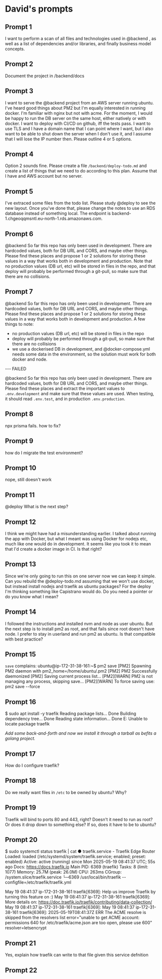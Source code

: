 # David's prompts

## Prompt 1

I want to perform a scan of all files and technologies used in @backend  , as well as a list of dependencies and/or libraries, and finally business model concepts.

## Prompt 2

Document the project in /backend/docs

## Prompt 3

I want to serve the @backend  project from an AWS server running ubuntu. I've heard good things about PM2 but I'm equally interested in running docker. I'm familiar with nginx but not with acme. For the moment, I would be happy to run the DB server on the same host, either natively or with docker. I want to deploy with CI/CD on github, iff the tests pass. I want to use TLS and I have a domain name that I can point where I want, but I also want to be able to shut down the server when I don't use it, and I assume that I will lose the IP number then.
Please outline 4 or 5 options.

## Prompt 4

Option 2 sounds fine. Please create a file `/backend/deploy-todo.md` and create a list of things that we need to do according to this plan. Assume that I have and AWS account but no server.

## Prompt 5

I've extraced some files from the todo list. Please study @deploy to see the new layout.
Once you've done that, please change the notes to use an RDS database instead of something local. The endpoint is backend-1.chgeoqqmsntl.eu-north-1.rds.amazonaws.com.

## Prompt 6

@backend So far this repo has only been used in development. There are hardcoded values, both for DB URL and CORS, and maybe other things. Please find these places and propose 1 or 2 solutions for storing these values in a way that works both in development and production. Note that no production values (DB url, etc) will be stored in files in the repo, and that deploy will probably be performed through a git-pull, so make sure that there are no collisions. 

## Prompt 7

@backend So far this repo has only been used in development. There are hardcoded values, both for DB URL and CORS, and maybe other things. Please find these places and propose 1 or 2 solutions for storing these values in a way that works both in development and production. A few things to note:
* no production values (DB url, etc) will be stored in files in the repo
* deploy will probably be performed through a git-pull, so make sure that there are no collisions
* we use a dockerised DB in development, and @docker-compose.yml needs some data in the environment, so the solution must work for both docker and node.

--- FAILED

@backend  So far this repo has only been used in development. There are hardcoded values, both for DB URL and CORS, and maybe other things. Please find these places and extract the important values to `.env.development` and make sure that these values are used. When testing, it should read `.env.test`, and in production `.env.production`.

## Prompt 8

npx prisma fails. how to fix?

## Prompt 9

how do I migrate the test environment?

## Prompt 10

nope, still doesn't work

## Prompt 11

@deploy What is the next step?

## Prompt 12

I think we might have had a misunderstanding earlier. I talked about running the app with Docker, but what I meant was using Docker for nodejs etc, much like one would do in development. It seems like you took it to mean that I'd create a docker image in CI. Is that right?

## Prompt 13

Since we're only going to run this on one server now we can keep it simple. Can you rebuild the @deploy-todo.md assuming that we won't use docker, but instead install nodejs and traefik as ubuntu packages?
For the deploy I'm thinking something like Capistrano would do. Do you need a pointer or do you know what I mean?

## Prompt 14

I followed the instructions and installed nvm and node as user ubuntu.  But the next step is to install pm2 as root, and that fails since root doesn't have node.
I prefer to stay in userland and run pm2 as ubuntu. Is that compatible with best practice?

## Prompt 15

`save` complains:
ubuntu@ip-172-31-38-161:~$ pm2 save
[PM2] Spawning PM2 daemon with pm2_home=/home/ubuntu/.pm2
[PM2] PM2 Successfully daemonized
[PM2] Saving current process list...
[PM2][WARN] PM2 is not managing any process, skipping save...
[PM2][WARN] To force saving use: pm2 save --force

## Prompt 16

$ sudo apt install -y traefik
Reading package lists... Done
Building dependency tree... Done
Reading state information... Done
E: Unable to locate package traefik

_Add some back-and-forth and now we install it through a tarball as befits a golang project._

## Prompt 17

How do I configure traefik?

## Prompt 18

Do we really want files in `/etc` to be owned by ubuntu?  Why?

## Prompt 19

Traefik will bind to ports 80 and 443, right? Doesn't it need to run as root? Or does it drop down to something else? If so, does it have to be to ubuntu?

## Prompt 20

$ sudo systemctl status traefik | cat
● traefik.service - Traefik Edge Router
     Loaded: loaded (/etc/systemd/system/traefik.service; enabled; preset: enabled)
     Active: active (running) since Mon 2025-05-19 08:41:37 UTC; 55s ago
       Docs: https://docs.traefik.io
   Main PID: 6369 (traefik)
      Tasks: 8 (limit: 1077)
     Memory: 25.7M (peak: 26.0M)
        CPU: 263ms
     CGroup: /system.slice/traefik.service
             └─6369 /usr/local/bin/traefik --configfile=/etc/traefik/traefik.yml

May 19 08:41:37 ip-172-31-38-161 traefik[6369]: Help us improve Traefik by turning this feature on :)
May 19 08:41:37 ip-172-31-38-161 traefik[6369]: More details on: https://doc.traefik.io/traefik/contributing/data-collection/
May 19 08:41:37 ip-172-31-38-161 traefik[6369]: 
May 19 08:41:37 ip-172-31-38-161 traefik[6369]: 2025-05-19T08:41:37Z ERR The ACME resolve is skipped from the resolvers list error="unable to get ACME account: permissions 640 for /etc/traefik/acme.json are too open, please use 600" resolver=letsencrypt

## Prompt 21

Yes, explain how traefik can write to that file given this service defnition

## Prompt 22

